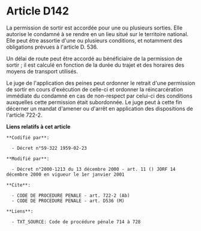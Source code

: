 # Article D142

La permission de sortir est accordée pour une ou plusieurs sorties. Elle autorise le condamné à se rendre en un lieu situé
sur le territoire national. Elle peut être assortie d'une ou plusieurs conditions, et notamment des obligations prévues à
l'article D. 536.

Un délai de route peut être accordé au bénéficiaire de la permission de sortir ; il est calculé en fonction de la durée du
trajet et des horaires des moyens de transport utilisés.

Le juge de l'application des peines peut ordonner le retrait d'une permission de sortir en cours d'exécution de celle-ci et
ordonner la réincarcération immédiate du condamné en cas de non-respect par celui-ci des conditions auxquelles cette
permission était subordonnée. Le juge peut à cette fin décerner un mandat d'amener ou d'arrêt en application des dispositions
de l'article 722-2.

**Liens relatifs à cet article**

	**Codifié par**:

	  - Décret n°59-322 1959-02-23

	**Modifié par**:

	  - Décret n°2000-1213 du 13 décembre 2000 - art. 11 () JORF 14 décembre 2000 en vigueur le 1er janvier 2001

	**Cite**:

	  - CODE DE PROCEDURE PENALE - art. 722-2 (Ab)
	  - CODE DE PROCEDURE PENALE - art. D536 (M)

	**Liens**:

	  - TXT_SOURCE: Code de procédure pénale 714 à 728
